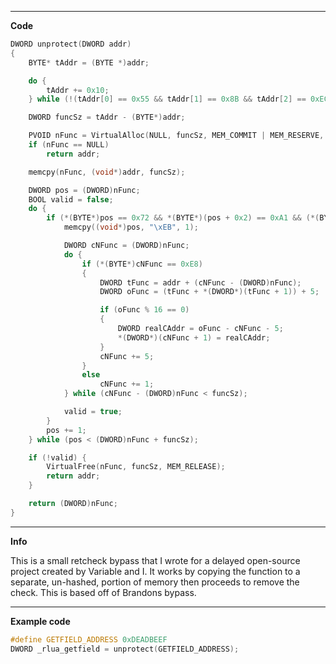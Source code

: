 ***

**Code**

```cpp
DWORD unprotect(DWORD addr)
{
	BYTE* tAddr = (BYTE *)addr;

	do {
		tAddr += 0x10;
	} while (!(tAddr[0] == 0x55 && tAddr[1] == 0x8B && tAddr[2] == 0xEC));

	DWORD funcSz = tAddr - (BYTE*)addr;

	PVOID nFunc = VirtualAlloc(NULL, funcSz, MEM_COMMIT | MEM_RESERVE, PAGE_EXECUTE_READWRITE);
	if (nFunc == NULL)
		return addr;

	memcpy(nFunc, (void*)addr, funcSz);

	DWORD pos = (DWORD)nFunc;
	BOOL valid = false;
	do {
		if (*(BYTE*)pos == 0x72 && *(BYTE*)(pos + 0x2) == 0xA1 && (*(BYTE*)(pos + 0x7))) {
			memcpy((void*)pos, "\xEB", 1);

			DWORD cNFunc = (DWORD)nFunc;
			do {
				if (*(BYTE*)cNFunc == 0xE8)
				{
					DWORD tFunc = addr + (cNFunc - (DWORD)nFunc);
					DWORD oFunc = (tFunc + *(DWORD*)(tFunc + 1)) + 5;

					if (oFunc % 16 == 0)
					{
						DWORD realCAddr = oFunc - cNFunc - 5;
						*(DWORD*)(cNFunc + 1) = realCAddr;
					}
					cNFunc += 5;
				}
				else
					cNFunc += 1;
			} while (cNFunc - (DWORD)nFunc < funcSz);

			valid = true;
		}
		pos += 1;
	} while (pos < (DWORD)nFunc + funcSz);

	if (!valid) {
		VirtualFree(nFunc, funcSz, MEM_RELEASE);
		return addr;
	}

	return (DWORD)nFunc;
}
```


***


**Info**

This is a small retcheck bypass that I wrote for a delayed open-source project created by Variable and I.
It works by copying the function to a separate, un-hashed, portion of memory then proceeds to remove the check.
This is based off of Brandons bypass.

***

**Example code**

```cpp
#define GETFIELD_ADDRESS 0xDEADBEEF
DWORD _rlua_getfield = unprotect(GETFIELD_ADDRESS);
```
